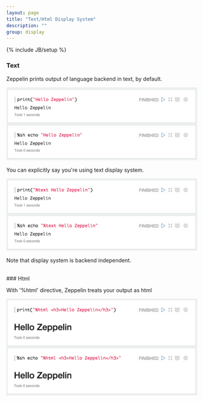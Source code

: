 ```yaml
---
layout: page
title: "Text/Html Display System"
description: ""
group: display
---
```

{% include JB/setup %}


### Text

Zeppelin prints output of language backend in text, by default.

<img src="../../assets/themes/zeppelin/img/screenshots/display_text.png" />

You can explicitly say you're using text display system.

<img src="../../assets/themes/zeppelin/img/screenshots/display_text1.png" />

Note that display system is backend independent.

<br />
### Html

With '%html' directive, Zeppelin treats your output as html

<img src="../../assets/themes/zeppelin/img/screenshots/display_html.png" />
